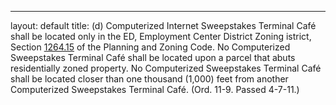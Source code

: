 ---
layout: default 
title: (d) Computerized Internet Sweepstakes Terminal Café shall be located only in the ED, Employment Center District Zoning
istrict, Section [1264.15](4e9aba32.html) of the Planning and Zoning
Code. No Computerized Sweepstakes Terminal Café shall be located upon a
parcel that abuts residentially zoned property. No Computerized
Sweepstakes Terminal Café shall be located closer than one thousand
(1,000) feet from another Computerized Sweepstakes Terminal Café. (Ord.
11-9. Passed 4-7-11.)
